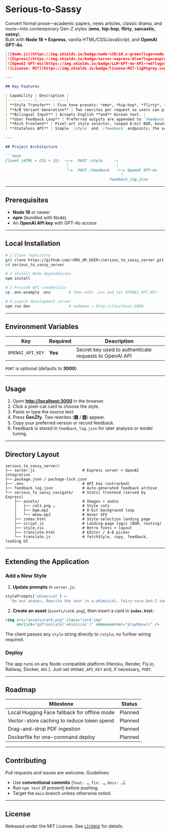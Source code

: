 # Serious-to-Sassy

Convert formal prose—academic papers, news articles, classic drama, and more—into contemporary Gen-Z styles (**emo**, **hip-hop**, **flirty**, **sarcastic**, **sassy**).  
Built with **Node 18 + Express**, vanilla HTML/CSS/JavaScript, and **OpenAI GPT-4o**.

````markdown
[![Node.js](https://img.shields.io/badge/node-%3E=18.x-green?logo=node.js)](https://nodejs.org/) 
[![Express](https://img.shields.io/badge/server-express-blue?logo=express)](https://expressjs.com/) 
[![OpenAI GPT-4o](https://img.shields.io/badge/LLM-GPT-4o-API-red?logo=openai&logoColor=white)](https://platform.openai.com/) 
[![License: MIT](https://img.shields.io/badge/license-MIT-lightgrey.svg)](LICENSE)

---

## Key Features

| Capability | Description |
|------------|-------------|
| **Style Transfer** | Five tone presets: *emo*, *hip-hop*, *flirty*, *sarcastic*, *sassy*. |
| **A/B Variant Generation** | Two rewrites per request so users can pick the stronger result. |
| **Bilingual Input** | Accepts English **and** Korean text. |
| **User Feedback Loop** | Preferred outputs are appended to `feedback_log.json` for future evaluation. |
| **Rich Frontend** | Pixel-art style selector, looped 8-bit BGM, hover “meow” SFX. |
| **Stateless API** | Simple `/style` and `/feedback` endpoints; the server stores nothing but optional feedback logs. |

---

## Project Architecture

```text
Client (HTML + CSS + JS)  ─┬─►  POST /style     ─┐
                           │                     │
                           └─►  POST /feedback   ─┴─► OpenAI GPT-4o
                                                   │
                                              feedback_log.json
````

---

## Prerequisites

* **Node 18** or newer
* **npm** (bundled with Node)
* An **OpenAI API key** with GPT-4o access

---

## Local Installation

```bash
# 1 Clone repository
git clone https://github.com/<ORG_OR_USER>/serious_to_sassy_server.git
cd serious_to_sassy_server

# 2 Install Node dependencies
npm install

# 3 Provide API credentials
cp .env.example .env        # then edit .env and set OPENAI_API_KEY

# 4 Launch development server
npm run dev                 # nodemon → http://localhost:3000
```

---

## Environment Variables

| Key              | Required | Description                                            |
| ---------------- | -------- | ------------------------------------------------------ |
| `OPENAI_API_KEY` | **Yes**  | Secret key used to authenticate requests to OpenAI API |

`PORT` is optional (defaults to **3000**).

---

## Usage

1. Open **[http://localhost:3000](http://localhost:3000)** in the browser.
2. Click a pixel-cat card to choose the style.
3. Paste or type the source text.
4. Press **GenZfy**. Two rewrites (🅰️ / 🅱️) appear.
5. Copy your preferred version or record feedback.
6. Feedback is stored in `feedback_log.json` for later analysis or model tuning.

---

## Directory Layout

```text
serious_to_sassy_server/
├── server.js                     # Express server + OpenAI integration
├── package.json / package-lock.json
├── .env                          # API key (untracked)
├── feedback_log.json             # Auto-generated feedback archive
└── serious_to_sassy_navigate/    # Static frontend (served by Express)
    ├── assets/                   # Images + audio
    │   ├── cat1.png …            # Style cats
    │   ├── bgm.mp3               # 8-bit background loop
    │   └── meow.mp3              # Hover SFX
    ├── index.html                # Style-selection landing page
    ├── script.js                 # Landing-page logic (BGM, routing)
    ├── style.css                 # Retro fonts + layout
    ├── translate.html            # Editor / A-B picker
    └── translate.js              # fetchStyle, copy, feedback, loading UI
```

---

## Extending the Application

### Add a New Style

1. **Update prompts** in `server.js`:

```js
stylePrompts['whimsical'] =
  'Do not answer… Rewrite the text in a whimsical, fairy-core Gen-Z tone 🧚‍♀️.';
```

2. **Create an asset** (`assets/cat6.png`), then insert a card in **`index.html`**:

```html
<img src="assets/cat6.png" class="card-img"
     onclick="goTranslate('whimsical')" onmouseenter="playMeow()" />
```

The client passes any `style` string directly to `/style`; no further wiring required.

### Deploy

The app runs on any Node-compatible platform (Heroku, Render, Fly.io, Railway, Docker, etc.).
Just set `OPENAI_API_KEY` and, if necessary, `PORT`.

---

## Roadmap

| Milestone                                    | Status  |
| -------------------------------------------- | ------- |
| Local Hugging Face fallback for offline mode | Planned |
| Vector-store caching to reduce token spend   | Planned |
| Drag-and-drop PDF ingestion                  | Planned |
| Dockerfile for one-command deploy            | Planned |

---

## Contributing

Pull requests and issues are welcome.
Guidelines:

* Use **conventional commits** (`feat: …`, `fix: …`, `docs: …`).
* Run `npm test` (if present) before pushing.
* Target the `main` branch unless otherwise noted.

---

## License

Released under the MIT License. See [`LICENSE`](LICENSE) for details.

```
```
